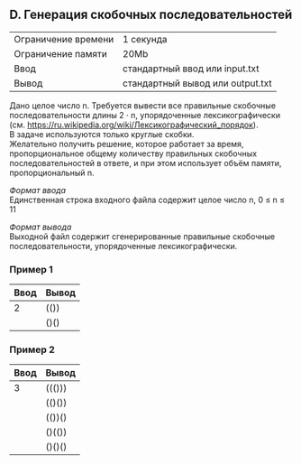 ## D. Генерация скобочных последовательностей
|                     |                                  |
| ------------------- | -------------------------------- |
| Ограничение времени | 1 секунда                        |
| Ограничение памяти  | 20Mb                             |
| Ввод                | стандартный ввод или input.txt   |
| Вывод               | стандартный вывод или output.txt |

Дано целое число n. Требуется вывести все правильные скобочные последовательности длины 2 ⋅ n, упорядоченные лексикографически (см. https://ru.wikipedia.org/wiki/Лексикографический_порядок).  
В задаче используются только круглые скобки.  
Желательно получить решение, которое работает за время, пропорциональное общему количеству правильных скобочных последовательностей в ответе, и при этом использует объём памяти, пропорциональный n.

*Формат ввода*  
Единственная строка входного файла содержит целое число n, 0 ≤ n ≤ 11

*Формат вывода*  
Выходной файл содержит сгенерированные правильные скобочные последовательности, упорядоченные лексикографически.

### Пример 1
| Ввод | Вывод |
| ---- | ----- |
| 2    | (())  |
|      | ()()  |

### Пример 2
| Ввод | Вывод  |
| ---- | ------ |
| 3    | ((())) |
|      | (()()) |
|      | (())() |
|      | ()(()) |
|      | ()()() |